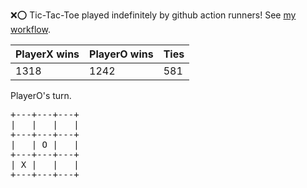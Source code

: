 :x::o: Tic-Tac-Toe played indefinitely by github action runners! See [my workflow](.github/workflows/play.yaml).

|PlayerX wins|PlayerO wins|Ties|
|-|-|-|
|1318|1242|581|

PlayerO's turn.

<pre>
+---+---+---+
|   |   |   |
+---+---+---+
|   | O |   |
+---+---+---+
| X |   |   |
+---+---+---+
</pre>
